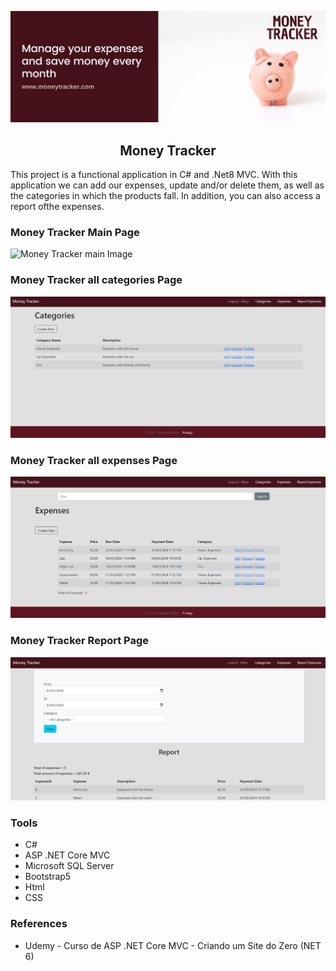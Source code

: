 ![Money Tracker Board Banner Image](/MoneyTracker/wwwroot/images/Githeader.jpg)
<h2 align='center'>Money Tracker</h2>

This project is a functional application in C# and .Net8 MVC. With this application we can add our expenses, update and/or delete them,  as well as the categories in which the products fall. In addition, you can also access a report ofthe expenses.

### Money Tracker Main Page
![Money Tracker main Image](MoneyTracker/wwwroot/images/Home.png)

###  Money Tracker all categories Page
![Money Tracker all categories page Image](/MoneyTracker/wwwroot/images/categoriespage.png)

### Money Tracker all expenses Page
![Money Tracker all expenses page Image](/MoneyTracker/wwwroot/images/expenses.png)

### Money Tracker Report Page
![Money Tracker report page Image](/MoneyTracker/wwwroot/images/report.png)

### Tools
+ C#
+ ASP .NET Core MVC 
+ Microsoft SQL Server
+ Bootstrap5
+ Html
+ CSS

### References
+ Udemy - Curso de ASP .NET Core MVC - Criando um Site do Zero (NET 6)
